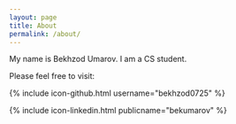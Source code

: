 ```yaml
---
layout: page
title: About
permalink: /about/
---
```


My name is Bekhzod Umarov. I am a CS student.

Please feel free to visit:

{% include icon-github.html username="bekhzod0725" %}

{% include icon-linkedin.html publicname="bekumarov" %}
